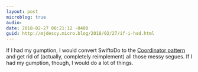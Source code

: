 ```yaml
---
layout: post
microblog: true
audio: 
date: 2018-02-27 00:21:12 -0400
guid: http://mjdescy.micro.blog/2018/02/27/if-i-had.html
---
```

If I had my gumption, I would convert SwiftoDo to the [Coordinator pattern](https://medium.com/@dkw5877/flow-coordinators-333ed64f3dd) and get rid of (actually, completely reimplement) all those messy segues. If I had my gumption, though, I would do a lot of things.
